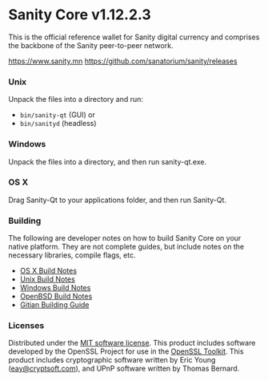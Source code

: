 Sanity Core v1.12.2.3
=====================

This is the official reference wallet for Sanity digital currency and comprises the backbone of the Sanity peer-to-peer network.

<https://www.sanity.mn>
<https://github.com/sanatorium/sanity/releases>

### Unix

Unpack the files into a directory and run:

- `bin/sanity-qt` (GUI) or
- `bin/sanityd` (headless)

### Windows

Unpack the files into a directory, and then run sanity-qt.exe.

### OS X

Drag Sanity-Qt to your applications folder, and then run Sanity-Qt.

### Building

The following are developer notes on how to build Sanity Core on your native platform. They are not complete guides, but include notes on the necessary libraries, compile flags, etc.

- [OS X Build Notes](build-osx.md)
- [Unix Build Notes](build-unix.md)
- [Windows Build Notes](build-windows.md)
- [OpenBSD Build Notes](build-openbsd.md)
- [Gitian Building Guide](gitian-building.md)


### Licenses

Distributed under the [MIT software license](http://www.opensource.org/licenses/mit-license.php).
This product includes software developed by the OpenSSL Project for use in the [OpenSSL Toolkit](https://www.openssl.org/). This product includes
cryptographic software written by Eric Young ([eay@cryptsoft.com](mailto:eay@cryptsoft.com)), and UPnP software written by Thomas Bernard.
